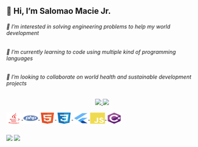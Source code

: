 
## 👋 Hi, I’m Salomao Macie Jr.
###### 👀 I’m interested in solving engineering problems to help my world development
###### 🌱 I’m currently learning to code using multiple kind of programming languages
###### 💞️ I’m looking to collaborate on world health and sustainable development projects

<div align="center">
<a href="https://github.com/Ucolore">
<img height="180em" src="https://github-readme-stats.vercel.app/api?username=Ucolore&show_icons=true&theme=dracula&include_all_commits=true&count_private=true"/>
<img height="180em" src="https://github-readme-stats.vercel.app/api/top-langs/?username=Ucolore&layout=compact&langs_count=7&theme=dracula"/>
</div>
<div style="display: inline_block"><br>
<img align="center" alt="ucolore-java" height="30" width="40" src="https://raw.githubusercontent.com/devicons/devicon/master/icons/java/java-plain.svg">
<img align="center" alt="ucolore-php" height="30" width="40" src="https://raw.githubusercontent.com/devicons/devicon/master/icons/php/php-plain.svg">
<img align="center" alt="ucolore-html" height="30" width="40" src="https://raw.githubusercontent.com/devicons/devicon/master/icons/html5/html5-original.svg">
<img align="center" alt="ucolore-css" height="30" width="40" src="https://raw.githubusercontent.com/devicons/devicon/master/icons/css3/css3-original.svg">
<img align="center" alt="ucolore-css" height="30" width="40" src="https://raw.githubusercontent.com/dnfield/flutter_svg/7d374d7107561cbd906d7c0ca26fef02cc01e7c8/example/assets/flutter_logo.svg?">
<img align="center" alt="ucolore-js" height="30" width="40" src="https://raw.githubusercontent.com/devicons/devicon/master/icons/javascript/javascript-plain.svg">
<img align="center" alt="ucolore-Csharp" height="30" width="40" src="https://raw.githubusercontent.com/devicons/devicon/master/icons/csharp/csharp-original.svg">
</div>

##

<div>
<a href = "mailto:salomaomaciejunior1@gmail.com"><img src="https://img.shields.io/badge/-Gmail-%23333?style=for-the-badge&logo=gmail&logoColor=white" target="_blank"></a>
<a href="https://www.linkedin.com/in/salom%C3%A3o-macie-j%C3%BAnior-087ba6146/" target="_blank"><img src="https://img.shields.io/badge/-LinkedIn-%230077B5?style=for-the-badge&logo=linkedin&logoColor=white" target="_blank"></a>
</div>
